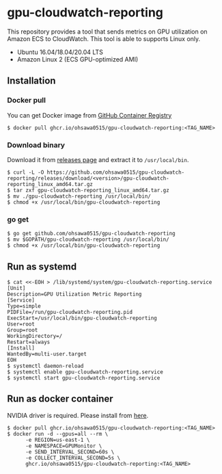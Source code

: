 # gpu-cloudwatch-reporting

This repository provides a tool that sends metrics on GPU utilization on Amazon ECS to CloudWatch.
This tool is able to supports Linux only.

* Ubuntu 16.04/18.04/20.04 LTS
* Amazon Linux 2 (ECS GPU-optimized AMI)

## Installation

### Docker pull

You can get Docker image from [GitHub Container Registry](https://github.com/users/ohsawa0515/packages/container/package/gpu-cloudwatch-reporting)

```console
$ docker pull ghcr.io/ohsawa0515/gpu-cloudwatch-reporting:<TAG_NAME>
```

### Download binary

Download it from [releases page](https://github.com/ohsawa0515/gpu-cloudwatch-reporting/releases) and extract it to `/usr/local/bin`.

```console
$ curl -L -O https://github.com/ohsawa0515/gpu-cloudwatch-reporting/releases/download/<version>/gpu-cloudwatch-reporting_linux_amd64.tar.gz
$ tar zxf gpu-cloudwatch-reporting_linux_amd64.tar.gz
$ mv ./gpu-cloudwatch-reporting /usr/local/bin/
$ chmod +x /usr/local/bin/gpu-cloudwatch-reporting
```

### go get

```console
$ go get github.com/ohsawa0515/gpu-cloudwatch-reporting
$ mv $GOPATH/gpu-cloudwatch-reporting /usr/local/bin/
$ chmod +x /usr/local/bin/gpu-cloudwatch-reporting
```

## Run as systemd

```console
$ cat <<-EOH > /lib/systemd/system/gpu-cloudwatch-reporting.service
[Unit]
Description=GPU Utilization Metric Reporting
[Service]
Type=simple
PIDFile=/run/gpu-cloudwatch-reporting.pid
ExecStart=/usr/local/bin/gpu-cloudwatch-reporting
User=root
Group=root
WorkingDirectory=/
Restart=always
[Install]
WantedBy=multi-user.target
EOH
$ systemctl daemon-reload
$ systemctl enable gpu-cloudwatch-reporting.service
$ systemctl start gpu-cloudwatch-reporting.service
```

## Run as docker container

NVIDIA driver is required. Please install from [here](https://github.com/NVIDIA/nvidia-docker#quickstart).

```console
$ docker pull ghcr.io/ohsawa0515/gpu-cloudwatch-reporting:<TAG_NAME>
$ docker run -d --gpus=all --rm \
      -e REGION=us-east-1 \
      -e NAMESPACE=GPUMonitor \
      -e SEND_INTERVAL_SECOND=60s \
      -e COLLECT_INTERVAL_SECOND=5s \
      ghcr.io/ohsawa0515/gpu-cloudwatch-reporting:<TAG_NAME>
```

